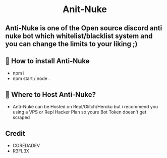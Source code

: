 <h1 align="center">Anit-Nuke</h1>

## Anti-Nuke is one of the Open source discord anti nuke bot which whitelist/blacklist system and you can change the limits to your liking ;)

## 📝 How to install Anti-Nuke
- npm i
- npm start / node .

## 📝 Where to Host Anti-Nuke?
- Anti-Nuke can be Hosted on Repl/Glitch/Heroku but i recommend you using a VPS or Repl Hacker Plan so youre Bot Token doesn't get scraped



## Credit
- COREDADEV
- R3FL3X

<br><br>
</div>
